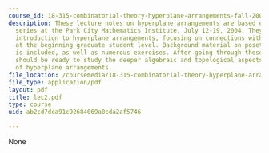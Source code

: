 ```yaml
---
course_id: 18-315-combinatorial-theory-hyperplane-arrangements-fall-2004
description: These lecture notes on hyperplane arrangements are based on a lecture
  series at the Park City Mathematics Institute, July 12-19, 2004. They provide an
  introduction to hyperplane arrangements, focusing on connections with combinatorics,
  at the beginning graduate student level. Background material on posets and matroids
  is included, as well as numerous exercises. After going through these notes a student
  should be ready to study the deeper algebraic and topological aspects of the theory
  of hyperplane arrangements.
file_location: /coursemedia/18-315-combinatorial-theory-hyperplane-arrangements-fall-2004/ab2cd7dca91c92684069a0cda2af5746_lec2.pdf
file_type: application/pdf
layout: pdf
title: lec2.pdf
type: course
uid: ab2cd7dca91c92684069a0cda2af5746

---
```

None